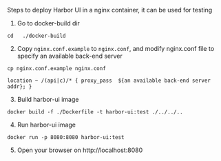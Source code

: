 Steps to deploy Harbor UI in a nginx container, it can be used for testing

1. Go to docker-build dir

`cd   ./docker-build`
   
2. Copy `nginx.conf.example` to `nginx.conf`, and modify nginx.conf file to specify an available back-end server

`cp nginx.conf.example nginx.conf`

`location ~ /(api|c)/* {
   proxy_pass  ${an available back-end server addr};
 }`

3. Build harbor-ui image

`docker build -f ./Dockerfile -t harbor-ui:test ./../../..`
   
4. Run  harbor-ui image

`docker run -p 8080:8080 harbor-ui:test`

5. Open your browser on http://localhost:8080   
